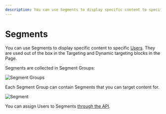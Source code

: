 ```yaml
---
description: You can use Segments to display specific content to specific Users.
---
```


# Segments

You can use Segments to display specific content to specific [Users](users.md).
They are used out of the box in the Targeting and Dynamic targeting blocks in the Page.

Segments are collected in Segment Groups:

![Segment Groups](admin_panel_segment_groups.png)

Each Segment Group can contain Segments that you can target content for.

![Segment](admin_panel_segment.png)

You can assign Users to Segments [through the API](segment_api.md#assigning-users).